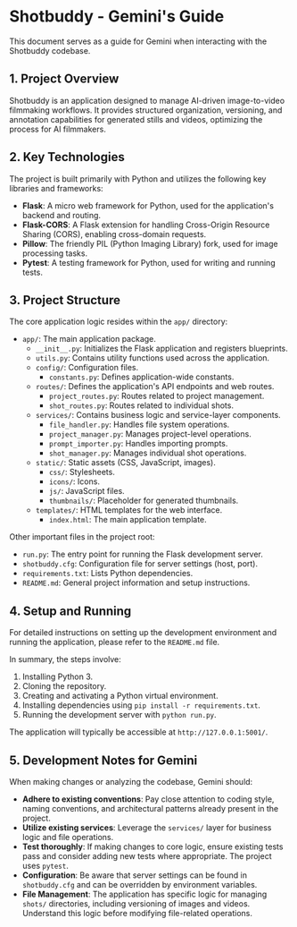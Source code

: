 # Shotbuddy - Gemini's Guide

This document serves as a guide for Gemini when interacting with the Shotbuddy codebase.

## 1. Project Overview

Shotbuddy is an application designed to manage AI-driven image-to-video filmmaking workflows. It provides structured organization, versioning, and annotation capabilities for generated stills and videos, optimizing the process for AI filmmakers.

## 2. Key Technologies

The project is built primarily with Python and utilizes the following key libraries and frameworks:

*   **Flask**: A micro web framework for Python, used for the application's backend and routing.
*   **Flask-CORS**: A Flask extension for handling Cross-Origin Resource Sharing (CORS), enabling cross-domain requests.
*   **Pillow**: The friendly PIL (Python Imaging Library) fork, used for image processing tasks.
*   **Pytest**: A testing framework for Python, used for writing and running tests.

## 3. Project Structure

The core application logic resides within the `app/` directory:

*   `app/`: The main application package.
    *   `__init__.py`: Initializes the Flask application and registers blueprints.
    *   `utils.py`: Contains utility functions used across the application.
    *   `config/`: Configuration files.
        *   `constants.py`: Defines application-wide constants.
    *   `routes/`: Defines the application's API endpoints and web routes.
        *   `project_routes.py`: Routes related to project management.
        *   `shot_routes.py`: Routes related to individual shots.
    *   `services/`: Contains business logic and service-layer components.
        *   `file_handler.py`: Handles file system operations.
        *   `project_manager.py`: Manages project-level operations.
        *   `prompt_importer.py`: Handles importing prompts.
        *   `shot_manager.py`: Manages individual shot operations.
    *   `static/`: Static assets (CSS, JavaScript, images).
        *   `css/`: Stylesheets.
        *   `icons/`: Icons.
        *   `js/`: JavaScript files.
        *   `thumbnails/`: Placeholder for generated thumbnails.
    *   `templates/`: HTML templates for the web interface.
        *   `index.html`: The main application template.

Other important files in the project root:

*   `run.py`: The entry point for running the Flask development server.
*   `shotbuddy.cfg`: Configuration file for server settings (host, port).
*   `requirements.txt`: Lists Python dependencies.
*   `README.md`: General project information and setup instructions.

## 4. Setup and Running

For detailed instructions on setting up the development environment and running the application, please refer to the `README.md` file.

In summary, the steps involve:
1.  Installing Python 3.
2.  Cloning the repository.
3.  Creating and activating a Python virtual environment.
4.  Installing dependencies using `pip install -r requirements.txt`.
5.  Running the development server with `python run.py`.

The application will typically be accessible at `http://127.0.0.1:5001/`.

## 5. Development Notes for Gemini

When making changes or analyzing the codebase, Gemini should:

*   **Adhere to existing conventions**: Pay close attention to coding style, naming conventions, and architectural patterns already present in the project.
*   **Utilize existing services**: Leverage the `services/` layer for business logic and file operations.
*   **Test thoroughly**: If making changes to core logic, ensure existing tests pass and consider adding new tests where appropriate. The project uses `pytest`.
*   **Configuration**: Be aware that server settings can be found in `shotbuddy.cfg` and can be overridden by environment variables.
*   **File Management**: The application has specific logic for managing `shots/` directories, including versioning of images and videos. Understand this logic before modifying file-related operations.
